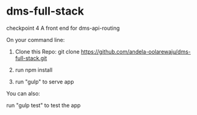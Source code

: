 # dms-full-stack
checkpoint 4
A front end for dms-api-routing

On your command line:

1. Clone this Repo: git clone https://github.com/andela-oolarewaju/dms-full-stack.git

2. run npm install

3. run "gulp" to serve app

You can also:

run "gulp test" to test the app

